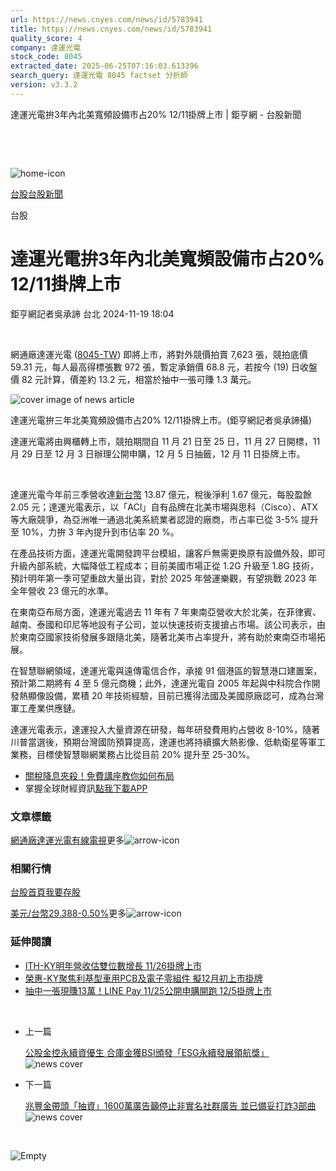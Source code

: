 ```yaml
---
url: https://news.cnyes.com/news/id/5783941
title: https://news.cnyes.com/news/id/5783941
quality_score: 4
company: 達運光電
stock_code: 8045
extracted_date: 2025-06-25T07:16:03.613396
search_query: 達運光電 8045 factset 分析師
version: v3.3.2
---
```


達運光電拚3年內北美寬頻設備市占20% 12/11掛牌上市 | 鉅亨網 - 台股新聞

‌

‌

![home-icon](/assets/icons/breadCrumb/symbol-icon-home.svg)

[台股](/news/cat/tw_stock)[台股新聞](/news/cat/tw_stock_news)

台股

# 達運光電拚3年內北美寬頻設備市占20% 12/11掛牌上市

鉅亨網記者吳承諦 台北 2024-11-19 18:04

‌

網通廠達運光電 ([8045-TW](https://www.cnyes.com/twstock/8045)) 即將上市，將對外競價拍賣 7,623 張，競拍底價 59.31 元，每人最高得標張數 972 張，暫定承銷價 68.8 元，若按今 (19) 日收盤價 82 元計算，價差約 13.2 元，相當於抽中一張可賺 1.3 萬元。

![cover image of news article](/_next/image?url=https%3A%2F%2Fcimg.cnyes.cool%2Fprod%2Fnews%2F5783941%2Fl%2Ff1d50df0ed6a5504025b559cfa978486.jpg&w=3840&q=75)

達運光電拚三年北美寬頻設備市占20% 12/11掛牌上市。(鉅亨網記者吳承諦攝)

達運光電將由興櫃轉上市，競拍期間自 11 月 21 日至 25 日，11 月 27 日開標，11 月 29 日至 12 月 3 日辦理公開申購，12 月 5 日抽籤，12 月 11 日掛牌上市。

‌

達運光電今年前三季營收達[新台幣](https://invest.cnyes.com/forex/detail/usdtwd) 13.87 億元，稅後淨利 1.67 億元，每股盈餘 2.05 元；達運光電表示，以「ACI」自有品牌在北美市場與思科（Cisco）、ATX 等大廠競爭，為亞洲唯一通過北美系統業者認證的廠商，市占率已從 3-5% 提升至 10%，力拚 3 年內提升到市佔率 20 %。

在產品技術方面，達運光電開發跨平台模組，讓客戶無需更換原有設備外殼，即可升級內部系統，大幅降低工程成本；目前美國市場正從 1.2G 升級至 1.8G 技術，預計明年第一季可望重啟大量出貨，對於 2025 年營運樂觀，有望挑戰 2023 年全年營收 23 億元的水準。

在東南亞布局方面，達運光電過去 11 年有 7 年東南亞營收大於北美，在菲律賓、越南、泰國和印尼等地設有子公司，並以快速技術支援搶占市場。該公司表示，由於東南亞國家技術發展多跟隨北美，隨著北美市占率提升，將有助於東南亞市場拓展。

在智慧聯網領域，達運光電與遠傳電信合作，承接 91 個港區的智慧港口建置案，預計第二期將有 4 至 5 億元商機；此外，達運光電自 2005 年起與中科院合作開發熱顯像設備，累積 20 年技術經驗，目前已獲得法國及美國原廠認可，成為台灣軍工產業供應鏈。

達運光電表示，達運投入大量資源在研發，每年研發費用約占營收 8-10%，隨著川普當選後，預期台灣國防預算提高，達運也將持續擴大熱影像、低軌衛星等軍工業務，目標使智慧聯網業務占比從目前 20% 提升至 25-30%。

* [關稅降息夾殺！免費講座教你如何布局](https://www.rsc.com.tw/Cnyes_RSC/SeminarBooking2025InvestmentOutlook.aspx?utm_source=anue&utm_medium=usstocks_end)
* 掌握全球財經資訊[點我下載APP](http://www.cnyes.com/app/?utm_source=mweb&utm_medium=HamMenuBanner&utm_campaign=fixed&utm_content=entr)

### 文章標籤

[網通廠](https://news.cnyes.com/tag/網通廠 "網通廠")[達運光電](https://news.cnyes.com/tag/達運光電 "達運光電")[有線電視](https://news.cnyes.com/tag/有線電視 "有線電視")更多![arrow-icon](/assets/icons/arrows/arrow-down.svg)

### 相關行情

[台股首頁](https://www.cnyes.com/twstock)[我要存股](https://supr.link/8OHaU)

[美元/台幣29.388-0.50%](https://invest.cnyes.com/forex/detail/USDTWD)更多![arrow-icon](/assets/icons/arrows/arrow-down.svg)

### 延伸閱讀

* [ITH-KY明年營收估雙位數增長 11/26掛牌上市](/news/id/5762344)
* [榮惠-KY聚焦利基型車用PCB及電子零組件 擬12月初上市掛牌](/news/id/5764436)
* [抽中一張現賺13萬！LINE Pay 11/25公開申購開跑 12/5掛牌上市](/news/id/5778253)

‌

* 上一篇

  [公股金控永續資優生 合庫金獲BSI頒發「ESG永續發展領航獎」](/news/id/5784092)![news cover](https://cimg.cnyes.cool/prod/news/5784092/m/64620424648f85d186184c14b59d0071.jpg)
* 下一篇

  [兆豐金帶頭「抽資」1600萬廣告籲停止非實名社群廣告 並已備妥打詐3部曲](/news/id/5783337)![news cover](https://cimg.cnyes.cool/prod/news/5783337/m/9df8ba3006a3bb6406acfd73976f4ac6.jpg)

‌

![Empty](/assets/icons/skeleton/empty-image.svg)

‌